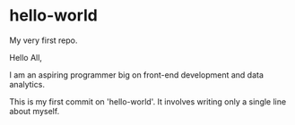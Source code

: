 # hello-world
My very first repo.


Hello All,

I am an aspiring programmer big on front-end development and data analytics.

This is my first commit on 'hello-world'. It involves writing only a single line about myself.
